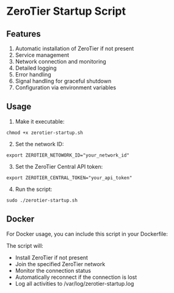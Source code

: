 # ZeroTier Startup Script

## Features

1. Automatic installation of ZeroTier if not present
2. Service management
3. Network connection and monitoring
4. Detailed logging
5. Error handling
6. Signal handling for graceful shutdown
7. Configuration via environment variables

## Usage

1. Make it executable:
```
chmod +x zerotier-startup.sh
```

2. Set the network ID:
```
export ZEROTIER_NETOWORK_ID="your_network_id"
```

3. Set the ZeroTier Central API token:
```
export ZEROTIER_CENTRAL_TOKEN="your_api_token"
```

4. Run the script:
```
sudo ./zerotier-startup.sh
```

## Docker

For Docker usage, you can include this script in your Dockerfile:

The script will:
- Install ZeroTier if not present
- Join the specified ZeroTier network
- Monitor the connection status
- Automatically reconnect if the connection is lost
- Log all activities to /var/log/zerotier-startup.log
